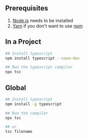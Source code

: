 ## Prerequisites
1. [Node.js](https://nodejs.org/en) needs to be installed
2. [Yarn](https://yarnpkg.com/) if you don't want to use [npm](https://npmjs.com/)

## In a Project

```bash
## Install typescript
npm install typescript --save-dev

## Run the typescript compiler
npx tsc
```

## Global

```bash
## Install typescript
npm install -g typescript

## Run the compiler
npx tsc

## or
tsc filename
```